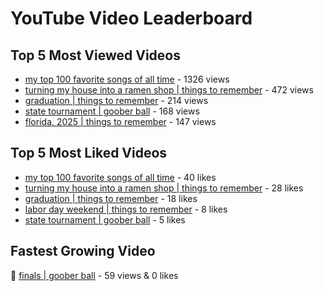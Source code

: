 # YouTube Video Leaderboard

## Top 5 Most Viewed Videos
- [my top 100 favorite songs of all time](https://youtu.be/zYnjnriU374) - 1326 views
- [turning my house into a ramen shop | things to remember](https://youtu.be/RBDZBPQs_fI) - 472 views
- [graduation | things to remember](https://youtu.be/l2r22Se8iw4) - 214 views
- [state tournament | goober ball](https://youtu.be/Ci5MFGdfzOE) - 168 views
- [florida, 2025 | things to remember](https://youtu.be/EGSwAs7yjAY) - 147 views

## Top 5 Most Liked Videos
- [my top 100 favorite songs of all time](https://youtu.be/zYnjnriU374) - 40 likes
- [turning my house into a ramen shop | things to remember](https://youtu.be/RBDZBPQs_fI) - 28 likes
- [graduation | things to remember](https://youtu.be/l2r22Se8iw4) - 18 likes
- [labor day weekend | things to remember](https://youtu.be/I6uEidcqydk) - 8 likes
- [state tournament | goober ball](https://youtu.be/Ci5MFGdfzOE) - 5 likes

## Fastest Growing Video
🔹 [finals | goober ball](https://youtu.be/srDTP8KR9QE) - 59 views & 0 likes

